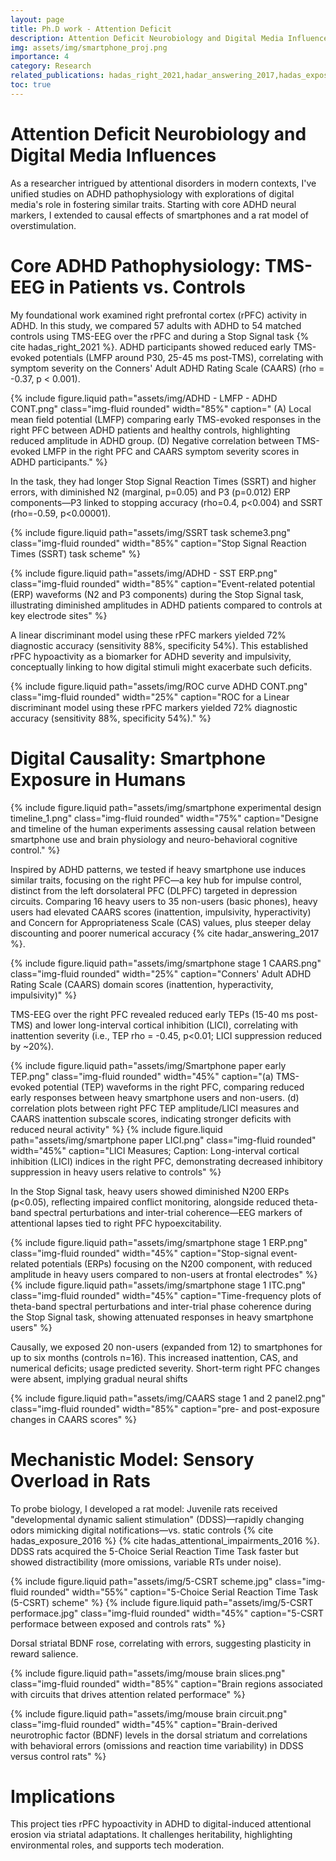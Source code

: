 ```yaml
---
layout: page
title: Ph.D work - Attention Deficit
description: Attention Deficit Neurobiology and Digital Media Influences
img: assets/img/smartphone_proj.png
importance: 4
category: Research
related_publications: hadas_right_2021,hadar_answering_2017,hadas_exposure_2016,hadas_attentional_impairments_2016
toc: true
---
```


# Attention Deficit Neurobiology and Digital Media Influences

As a researcher intrigued by attentional disorders in modern contexts, I've unified studies on ADHD pathophysiology with explorations of digital media's role in fostering similar traits. Starting with core ADHD neural markers, I extended to causal effects of smartphones and a rat model of overstimulation.


# Core ADHD Pathophysiology: TMS-EEG in Patients vs. Controls

My foundational work examined right prefrontal cortex (rPFC) activity in ADHD. In this study, we compared 57 adults with ADHD to 54 matched controls using TMS-EEG over the rPFC and during a Stop Signal task {% cite hadas_right_2021 %}.
ADHD participants showed reduced early TMS-evoked potentials (LMFP around P30, 25-45 ms post-TMS), correlating with symptom severity on the Conners' Adult ADHD Rating Scale (CAARS) (rho = -0.37, p < 0.001).

{% include figure.liquid path="assets/img/ADHD  - LMFP - ADHD CONT.png" class="img-fluid rounded" width="85%" caption=" (A) Local mean field potential (LMFP) comparing early TMS-evoked responses in the right PFC between ADHD patients and healthy controls, highlighting reduced amplitude in ADHD group. (D) Negative correlation between TMS-evoked LMFP  in the right PFC and CAARS symptom severity scores in ADHD participants." %}

In the task, they had longer Stop Signal Reaction Times (SSRT) and higher errors, with diminished N2 (marginal, p=0.05) and P3 (p=0.012) ERP components—P3 linked to stopping accuracy (rho=0.4, p<0.004) and SSRT (rho=-0.59, p<0.00001).

{% include figure.liquid path="assets/img/SSRT task scheme3.png" class="img-fluid rounded" width="85%" caption="Stop Signal Reaction Times (SSRT) task scheme" %}

{% include figure.liquid path="assets/img/ADHD - SST ERP.png" class="img-fluid rounded" width="85%" caption="Event-related potential (ERP) waveforms (N2 and P3 components) during the Stop Signal task, illustrating diminished amplitudes in ADHD patients compared to controls at key electrode sites" %}

A linear discriminant model using these rPFC markers yielded 72% diagnostic accuracy (sensitivity 88%, specificity 54%). This established rPFC hypoactivity as a biomarker for ADHD severity and impulsivity, conceptually linking to how digital stimuli might exacerbate such deficits.

{% include figure.liquid path="assets/img/ROC curve ADHD CONT.png" class="img-fluid rounded" width="25%" caption="ROC for a Linear discriminant model using these rPFC markers yielded 72% diagnostic accuracy (sensitivity 88%, specificity 54%)." %}


# Digital Causality: Smartphone Exposure in Humans

{% include figure.liquid path="assets/img/smartphone experimental design timeline_1.png" class="img-fluid rounded" width="75%" caption="Designe and timeline of the human experiments assessing causal relation between smartphone use and brain physiology and neuro-behavioral cognitive control." %}

Inspired by ADHD patterns, we tested if heavy smartphone use induces similar traits, focusing on the right PFC—a key hub for impulse control, distinct from the left dorsolateral PFC (DLPFC) targeted in depression circuits. Comparing 16 heavy users to 35 non-users (basic phones), heavy users had elevated CAARS scores (inattention, impulsivity, hyperactivity) and Concern for Appropriateness Scale (CAS) values, plus steeper delay discounting and poorer numerical accuracy {% cite hadar_answering_2017 %}.

{% include figure.liquid path="assets/img/smartphone stage 1 CAARS.png" class="img-fluid rounded" width="25%" caption="Conners' Adult ADHD Rating Scale (CAARS) domain scores (inattention, hyperactivity, impulsivity)" %}

TMS-EEG over the right PFC revealed reduced early TEPs (15-40 ms post-TMS) and lower long-interval cortical inhibition (LICI), correlating with inattention severity (i.e., TEP rho = -0.45, p<0.01; LICI suppression reduced by ~20%).

{% include figure.liquid path="assets/img/Smartphone paper early TEP.png" class="img-fluid rounded" width="45%" caption="(a) TMS-evoked potential (TEP) waveforms in the right PFC, comparing reduced early responses between heavy smartphone users and non-users. (d) correlation plots between right PFC TEP amplitude/LICI measures and CAARS inattention subscale scores, indicating stronger deficits with reduced neural activity" %} {% include figure.liquid path="assets/img/smartphone paper LICI.png" class="img-fluid rounded" width="45%" caption="LICI Measures; Caption: Long-interval cortical inhibition (LICI) indices in the right PFC, demonstrating decreased inhibitory suppression in heavy users relative to controls" %}

In the Stop Signal task, heavy users showed diminished N200 ERPs (p<0.05), reflecting impaired conflict monitoring, alongside reduced theta-band spectral perturbations and inter-trial coherence—EEG markers of attentional lapses tied to right PFC hypoexcitability.

{% include figure.liquid path="assets/img/smartphone stage 1 ERP.png" class="img-fluid rounded" width="45%" caption="Stop-signal event-related potentials (ERPs) focusing on the N200 component, with reduced amplitude in heavy users compared to non-users at frontal electrodes" %} {% include figure.liquid path="assets/img/smartphone stage 1 ITC.png" class="img-fluid rounded" width="45%" caption="Time-frequency plots of theta-band spectral perturbations and inter-trial phase coherence during the Stop Signal task, showing attenuated responses in heavy smartphone users" %}

Causally, we exposed 20 non-users (expanded from 12) to smartphones for up to six months (controls n=16). This increased inattention, CAS, and numerical deficits; usage predicted severity. Short-term right PFC changes were absent, implying gradual neural shifts

{% include figure.liquid path="assets/img/CAARS stage 1 and 2 panel2.png" class="img-fluid rounded" width="85%" caption="pre- and post-exposure changes in CAARS scores" %}

# Mechanistic Model: Sensory Overload in Rats

To probe biology, I developed a rat model: Juvenile rats received "developmental dynamic salient stimulation" (DDSS)—rapidly changing odors mimicking digital notifications—vs. static controls {% cite hadas_exposure_2016 %} {% cite hadas_attentional_impairments_2016 %}.
DDSS rats acquired the 5-Choice Serial Reaction Time Task faster but showed distractibility (more omissions, variable RTs under noise).

{% include figure.liquid path="assets/img/5-CSRT scheme.jpg" class="img-fluid rounded" width="55%" caption="5-Choice Serial Reaction Time Task (5-CSRT) scheme" %}
{% include figure.liquid path="assets/img/5-CSRT performace.jpg" class="img-fluid rounded" width="45%" caption="5-CSRT performace between exposed and controls rats" %}

Dorsal striatal BDNF rose, correlating with errors, suggesting plasticity in reward salience.

{% include figure.liquid path="assets/img/mouse brain slices.png" class="img-fluid rounded" width="85%" caption="Brain regions associated with circuits that drives attention related performace" %}

{% include figure.liquid path="assets/img/mouse brain circuit.png" class="img-fluid rounded" width="45%" caption="Brain-derived neurotrophic factor (BDNF) levels in the dorsal striatum and correlations with behavioral errors (omissions and reaction time variability) in DDSS versus control rats" %}

# Implications

This project ties rPFC hypoactivity in ADHD to digital-induced attentional erosion via striatal adaptations. It challenges heritability, highlighting environmental roles, and supports tech moderation.

